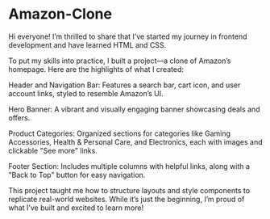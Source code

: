# Amazon-Clone
Hi everyone! I’m thrilled to share that I’ve started my journey in frontend development and have learned HTML and CSS.

To put my skills into practice, I built a project—a clone of Amazon’s homepage. Here are the highlights of what I created:

Header and Navigation Bar: Features a search bar, cart icon, and user account links, styled to resemble Amazon’s UI.

Hero Banner: A vibrant and visually engaging banner showcasing deals and offers.

Product Categories: Organized sections for categories like Gaming Accessories, Health & Personal Care, and Electronics, each with images and clickable "See more" links.

Footer Section: Includes multiple columns with helpful links, along with a "Back to Top" button for easy navigation.

This project taught me how to structure layouts and style components to replicate real-world websites. While it’s just the beginning, I’m proud of what I’ve built and excited to learn more!
